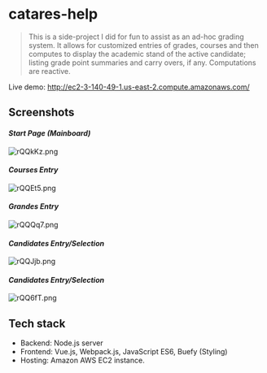 # catares-help

>This is a side-project I did for fun to assist as an ad-hoc grading system. It allows for customized entries of grades, courses and then computes to display the academic stand of the active candidate; listing grade point summaries and carry overs, if any. Computations are reactive.

Live demo: http://ec2-3-140-49-1.us-east-2.compute.amazonaws.com/

## Screenshots

#### *Start Page (Mainboard)*

![rQQkKz.png](https://i3.lensdump.com/i/rQQkKz.png)

#### *Courses Entry*

![rQQEt5.png](https://i2.lensdump.com/i/rQQEt5.png)

#### *Grandes Entry*

![rQQQq7.png](https://i2.lensdump.com/i/rQQQq7.png)

#### *Candidates Entry/Selection*

![rQQJjb.png](https://i1.lensdump.com/i/rQQJjb.png)

#### *Candidates Entry/Selection*

![rQQ6fT.png](https://i.lensdump.com/i/rQQ6fT.png)

## Tech stack
- Backend: Node.js server
- Frontend: Vue.js, Webpack.js, JavaScript ES6, Buefy (Styling)
- Hosting: Amazon AWS EC2 instance.
